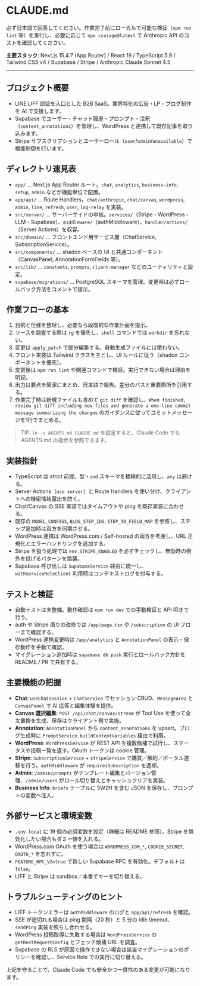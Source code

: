 # CLAUDE.md

必ず日本語で回答してください。作業完了前にローカルで可能な検証（`npm run lint` 等）を実行し、必要に応じて `npx ccusage@latest` で Anthropic API のコストを確認してください。

**主要スタック**: Next.js 15.4.7 (App Router) / React 19 / TypeScript 5.9 / Tailwind CSS v4 / Supabase / Stripe / Anthropic Claude Sonnet 4.5

---

## プロジェクト概要

- LINE LIFF 認証を入口とした B2B SaaS。業界特化の広告・LP・ブログ制作を AI で支援します。
- Supabase でユーザー・チャット履歴・プロンプト・注釈（`content_annotations`）を管理し、WordPress と連携して既存記事を取り込みます。
- Stripe サブスクリプションとユーザーロール（`user`/`admin`/`unavailable`）で機能制御を行います。

## ディレクトリ速見表

- `app/` … Next.js App Router ルート。`chat`, `analytics`, `business-info`, `setup`, `admin` などが機能単位で配置。
- `app/api/` … Route Handlers。`chat/anthropic`, `chat/canvas`, `wordpress`, `admin`, `line`, `refresh`, `user`, `log-relay` を実装。
- `src/server/` … サーバーサイドの中核。`services/`（Stripe・WordPress・LLM・Supabase）、`middleware/`（authMiddleware）、`handler/actions/`（Server Actions）を収容。
- `src/domain/` … フロントエンド用サービス層（ChatService, SubscriptionService）。
- `src/components/` … shadcn ベースの UI と共通コンポーネント（CanvasPanel, AnnotationFormFields 等）。
- `src/lib/` … `constants`, `prompts`, `client-manager` などのユーティリティと設定。
- `supabase/migrations/` … PostgreSQL スキーマを管理。変更時は必ずロールバック方法をコメントで提示。

## 作業フローの基本

1. 目的と仕様を整理し、必要なら段階的な作業計画を提示。
2. ソースを調査する際は `rg` を優先し、`shell` コマンドでは `workdir` を忘れない。
3. 変更は `apply_patch` で部分編集する。自動生成ファイルには使わない。
4. フロント実装は Tailwind クラスを主とし、UI ルールに従う（shadcn コンポーネントを優先）。
5. 変更後は `npm run lint` や関連コマンドで検証。実行できない場合は理由を明記。
6. 出力は要点を簡潔にまとめ、日本語で報告。差分のパスと重要箇所を引用する。
7. 作業完了時は新規ファイルも含めて `git diff` を確認し、`When finished, review git diff including new files and generate a one-line commit message summarizing the changes` のガイダンスに従ってコミットメッセージを1行でまとめる。

> TIP: `ln -s AGENTS.md CLAUDE.md` を設定すると、Claude Code でも AGENTS.md の指示を参照できます。

## 実装指針

- TypeScript は strict 前提。型・`zod` スキーマを積極的に活用し、`any` は避ける。
- Server Actions（`use server`）と Route Handlers を使い分け、クライアントへの機密情報露出を防ぐ。
- Chat/Canvas の SSE 実装ではタイムアウトや ping を既存実装に合わせる。
- 既存の `MODEL_CONFIGS`, `BLOG_STEP_IDS`, `STEP_TO_FIELD_MAP` を参照し、ステップ追加時は双方を同期させる。
- WordPress 連携は WordPress.com / Self-hosted の両方を考慮し、URL 正規化とエラーハンドリングを追加する。
- Stripe を扱う処理では `env.STRIPE_ENABLED` を必ずチェックし、無効時の例外を投げるパターンを踏襲。
- Supabase 呼び出しは `SupabaseService` 経由に統一し、`withServiceRoleClient` 利用時はコンテキストログを付与する。

## テストと検証

- 自動テストは未整備。動作確認は `npm run dev` での手動検証と API 叩きで行う。
- auth や Stripe 周りの改修では `/app/page.tsx` や `/subscription` の UI フローまで確認する。
- WordPress 連携変更時は `/app/analytics` と `AnnotationPanel` の表示・保存動作を手動で確認。
- マイグレーション追加時は `supabase db push` 実行とロールバック方針を README / PR で共有する。

## 主要機能の把握

- **Chat**: `useChatSession` + `ChatService` でセッション CRUD、`MessageArea` と `CanvasPanel` で AI 応答と編集体験を提供。
- **Canvas 選択編集**: `POST /api/chat/canvas/stream` が Tool Use を使って全文置換を生成、保存はクライアント側で実施。
- **Annotation**: `AnnotationPanel` から `content_annotations` を upsert。ブログ生成時に `PromptService.buildContentVariables` 経由で利用。
- **WordPress**: `WordPressService` が REST API を複数候補で試行し、ステータスや投稿一覧を返す。OAuth トークンは cookie 管理。
- **Stripe**: `SubscriptionService` + `stripeService` で購買／解約／ポータル遷移を行う。`authMiddleware` が `requiresSubscription` を返却。
- **Admin**: `/admin/prompts` がテンプレート編集とバージョン管理、`/admin/users` がロール切り替えとキャッシュクリアを実装。
- **Business Info**: `briefs` テーブルに 5W2H を含む JSON を保存し、プロンプトの変数へ注入。

## 外部サービスと環境変数

- `.env.local` に 19 個の必須変数を設定（詳細は README 参照）。Stripe を無効化したい場合もダミー値を入れる。
- WordPress.com OAuth を使う場合は `WORDPRESS_COM_*`, `COOKIE_SECRET`, `OAUTH_*` を忘れずに。
- `FEATURE_RPC_V2=true` で新しい Supabase RPC を有効化。デフォルトは `false`。
- LIFF と Stripe は sandbox／本番でキーを切り替える。

## トラブルシューティングのヒント

- LIFF トークンエラーは `authMiddleware` のログと `app/api/refresh` を確認。
- SSE が途切れる場合は ping 間隔（20 秒）と 5 分の idle timeout、`sendPing` 実装を照らし合わせる。
- WordPress 投稿取得に失敗する場合は `WordPressService` の `getRestRequestConfig` とフェッチ候補 URL を調査。
- Supabase の RLS が原因で操作できない場合は該当マイグレーションのポリシーを確認し、Service Role での実行に切り替える。

上記を守ることで、Claude Code でも安全かつ一貫性のある変更が可能になります。
